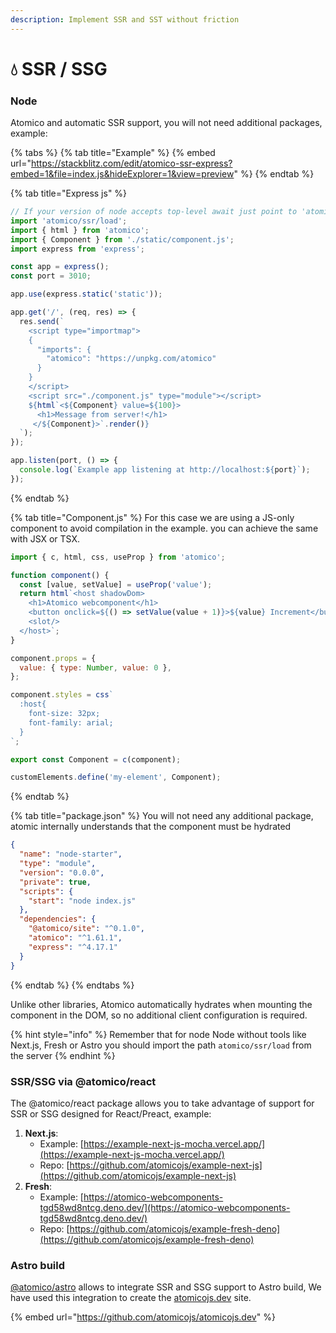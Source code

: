 ```yaml
---
description: Implement SSR and SST without friction
---
```


# 💧 SSR / SSG

### Node

Atomico and automatic SSR support, you will not need additional packages, example:

{% tabs %}
{% tab title="Example" %}
{% embed url="https://stackblitz.com/edit/atomico-ssr-express?embed=1&file=index.js&hideExplorer=1&view=preview" %}
{% endtab %}

{% tab title="Express js" %}
```javascript
// If your version of node accepts top-level await just point to 'atomico/ssr'
import 'atomico/ssr/load'; 
import { html } from 'atomico';
import { Component } from './static/component.js';
import express from 'express';

const app = express();
const port = 3010;

app.use(express.static('static'));

app.get('/', (req, res) => {
  res.send(`
    <script type="importmap">
    {
      "imports": {
        "atomico": "https://unpkg.com/atomico"
      }
    }
    </script>
    <script src="./component.js" type="module"></script>
    ${html`<${Component} value=${100}>
      <h1>Message from server!</h1>
     </${Component}>`.render()}
  `);
});

app.listen(port, () => {
  console.log(`Example app listening at http://localhost:${port}`);
});

```
{% endtab %}

{% tab title="Component.js" %}
For this case we are using a JS-only component to avoid compilation in the example. you can achieve the same with JSX or TSX.

&#x20;

```javascript
import { c, html, css, useProp } from 'atomico';

function component() {
  const [value, setValue] = useProp('value');
  return html`<host shadowDom>
    <h1>Atomico webcomponent</h1>    
    <button onclick=${() => setValue(value + 1)}>${value} Increment</button>
    <slot/>
  </host>`;
}

component.props = {
  value: { type: Number, value: 0 },
};

component.styles = css`
  :host{
    font-size: 32px;
    font-family: arial;
  }
`;

export const Component = c(component);

customElements.define('my-element', Component);

```
{% endtab %}

{% tab title="package.json" %}
You will not need any additional package, atomic internally understands that the component must be hydrated



```json
{
  "name": "node-starter",
  "type": "module",
  "version": "0.0.0",
  "private": true,
  "scripts": {
    "start": "node index.js"
  },
  "dependencies": {
    "@atomico/site": "^0.1.0",
    "atomico": "^1.61.1",
    "express": "^4.17.1"
  }
}

```
{% endtab %}
{% endtabs %}

Unlike other libraries, Atomico automatically hydrates when mounting the component in the DOM, so no additional client configuration is required.

{% hint style="info" %}
Remember that for node Node without tools like Next.js, Fresh or Astro you should import the path `atomico/ssr/load` from the server
{% endhint %}

### SSR/SSG via @atomico/react

The @atomico/react package allows you to take advantage of support for SSR or SSG designed for React/Preact, example:

1. **Next.js**:&#x20;
   * Example: [https://example-next-js-mocha.vercel.app/](https://example-next-js-mocha.vercel.app/)
   * Repo: [https://github.com/atomicojs/example-next-js](https://github.com/atomicojs/example-next-js)
2. **Fresh**:&#x20;
   * Example: [https://atomico-webcomponents-tgd58wd8ntcg.deno.dev/](https://atomico-webcomponents-tgd58wd8ntcg.deno.dev/)
   * Repo: [https://github.com/atomicojs/example-fresh-deno](https://github.com/atomicojs/example-fresh-deno)

### **Astro build**

[@atomico/astro](https://github.com/atomicojs/astro) allows to integrate SSR and SSG support to Astro build, We have used this integration to create the [atomicojs.dev](https://atomicojs.dev/) site.

{% embed url="https://github.com/atomicojs/atomicojs.dev" %}

